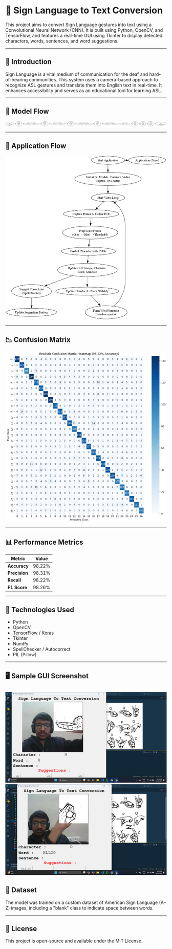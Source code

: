 # 🤟 Sign Language to Text Conversion

This project aims to convert Sign Language gestures into text using a Convolutional Neural Network (CNN). It is built using Python, OpenCV, and TensorFlow, and features a real-time GUI using Tkinter to display detected characters, words, sentences, and word suggestions.

---

## 📌 Introduction

Sign Language is a vital medium of communication for the deaf and hard-of-hearing communities. This system uses a camera-based approach to recognize ASL gestures and translate them into English text in real-time. It enhances accessibility and serves as an educational tool for learning ASL.

---

## 🧠 Model Flow
![Model Flow](images/modelflow.jpg)

---

## 🔁 Application Flow
![Application Flow](images/signflow.jpg)


---

## 📉 Confusion Matrix
![Confusion Matrix](images/conf.png)

---

## 📊 Performance Metrics

| Metric      | Value     |
|-------------|-----------|
| **Accuracy**| 98.22%    |
| **Precision** | 98.31% |
| **Recall**    | 98.22% |
| **F1 Score**  | 98.26% |


---

## 🚀 Technologies Used

- Python
- OpenCV
- TensorFlow / Keras
- Tkinter
- NumPy
- SpellChecker / Autocorrect
- PIL (Pillow)

---

## 🖥️ Sample GUI Screenshot

![GUI Screenshot 1](images/gui2.png)
![GUI Screenshot 2](images/gui1.png)
---

## 📁 Dataset

The model was trained on a custom dataset of American Sign Language (A–Z) images, including a "blank" class to indicate space between words.

---


## 📜 License

This project is open-source and available under the MIT License.

